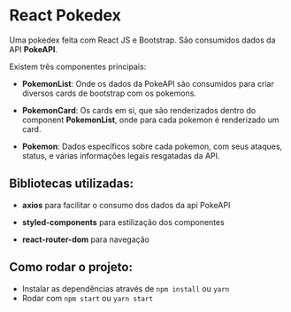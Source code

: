 # React Pokedex

Uma pokedex feita com React JS e Bootstrap. 
São consumidos dados da API **PokeAPI**.

Existem três componentes principais:

- **PokemonList**: Onde os dados da PokeAPI são consumidos para criar diversos cards de bootstrap com os pokemons.

- **PokemonCard**: Os cards em si, que são renderizados dentro do component **PokemonList**, onde para cada pokemon é renderizado um card.

- **Pokemon**:  Dados específicos sobre cada pokemon, com seus ataques, status, e várias informações legais resgatadas da API.

## Bibliotecas utilizadas:

- **axios** para facilitar o consumo dos dados da api PokeAPI

- **styled-components** para estilização dos componentes

- **react-router-dom** para navegação

## Como rodar o projeto:

- Instalar as dependências através de `npm install` ou `yarn`
- Rodar com `npm start` ou `yarn start`